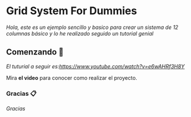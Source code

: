 # Grid System For Dummies

_Hola, este es un ejemplo sencillo y basico para crear un sistema de 12 columnas básico y lo he realizado seguido un tutorial genial_

## Comenzando 🚀

_El tuturial a seguir es:https://www.youtube.com/watch?v=e6wAHRf3H8Y_

Mira **el video** para conocer como realizar el proyecto.

### Gracias 📋

_Gracias_

```
